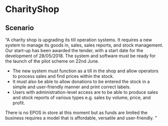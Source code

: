 # CharityShop

## Scenario

“A charity shop is upgrading its till operation systems. It requires a new system to manage its goods in, sales, sales reports, and stock management. Our start-up has been awarded the tender, with a start date for the development of 28/05/2018. The system and software must be ready for the launch of the pilot scheme on 22nd June.

* The new system must function as a till in the shop and allow operators to process sales and find prices within the stock.
* It must also be able to allow donations to be entered the stock in a simple and user-friendly manner and print correct labels.
* Users with administration-level access are to be able to produce sales and stock reports of various types e.g. sales by volume, price, and profit.

There is no EPOS in store at this moment but as funds are limited the business requires a model that is affordable, versatile and user-friendly. "
